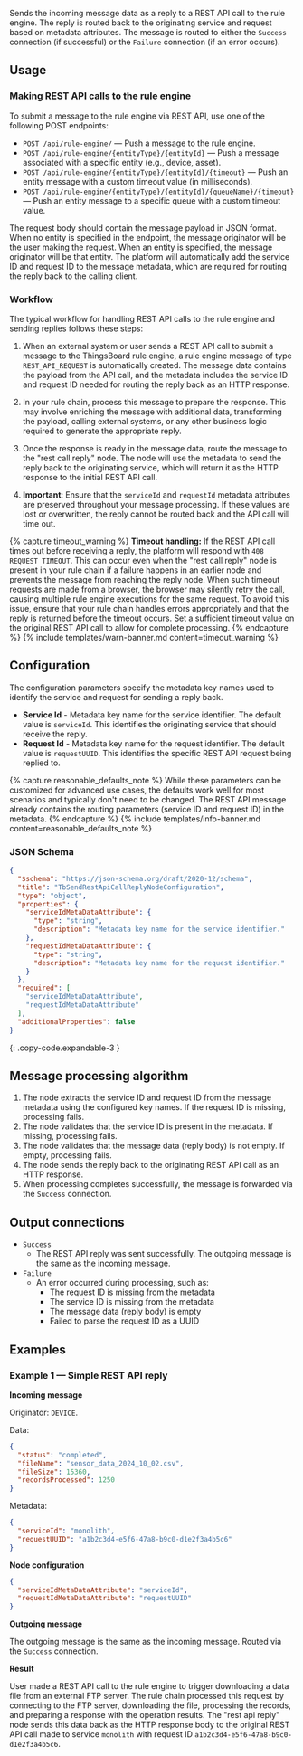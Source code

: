 Sends the incoming message data as a reply to a REST API call to the rule engine. The reply is routed back to the originating service and request based on metadata attributes. The
message is routed to either the `Success` connection (if successful) or the `Failure` connection (if an error occurs).

## Usage

### Making REST API calls to the rule engine

To submit a message to the rule engine via REST API, use one of the following POST endpoints:

- `POST /api/rule-engine/` — Push a message to the rule engine.
- `POST /api/rule-engine/{entityType}/{entityId}` — Push a message associated with a specific entity (e.g., device, asset).
- `POST /api/rule-engine/{entityType}/{entityId}/{timeout}` — Push an entity message with a custom timeout value (in milliseconds).
- `POST /api/rule-engine/{entityType}/{entityId}/{queueName}/{timeout}` — Push an entity message to a specific queue with a custom timeout value.

The request body should contain the message payload in JSON format. 
When no entity is specified in the endpoint, the message originator will be the user making the request. 
When an entity is specified, the message originator will be that entity. 
The platform will automatically add the service ID and request ID to the message metadata, which are required for routing the reply back to the calling client.

### Workflow

The typical workflow for handling REST API calls to the rule engine and sending replies follows these steps:

1. When an external system or user sends a REST API call to submit a message to the ThingsBoard rule engine, a rule engine message of type `REST_API_REQUEST` is automatically created. 
   The message data contains the payload from the API call, and the metadata includes the service ID and request ID needed for routing the reply back as an HTTP response.

2. In your rule chain, process this message to prepare the response. This may involve enriching the message with additional data, transforming the payload, calling external
   systems, or any other business logic required to generate the appropriate reply.

3. Once the response is ready in the message data, route the message to the "rest call reply" node. The node will use the metadata to send the reply back to the originating
   service, which will return it as the HTTP response to the initial REST API call.

4. **Important**: Ensure that the `serviceId` and `requestId` metadata attributes are preserved throughout your message processing. If these values are lost or overwritten, the reply
   cannot be routed back and the API call will time out.

{% capture timeout_warning %}
**Timeout handling:** If the REST API call times out before receiving a reply, the platform will respond with `408 REQUEST TIMEOUT`. 
This can occur even when the "rest call reply" node is present in your rule chain if a failure happens in an earlier node and prevents the message from reaching the reply node. 
When such timeout requests are made from a browser, the browser may silently retry the call, causing multiple rule engine executions for the same request. 
To avoid this issue, ensure that your rule chain handles errors appropriately and that the reply is returned before the timeout occurs. 
Set a sufficient timeout value on the original REST API call to allow for complete processing.
{% endcapture %}
{% include templates/warn-banner.md content=timeout_warning %}

## Configuration

The configuration parameters specify the metadata key names used to identify the service and request for sending a reply back.

- **Service Id** - Metadata key name for the service identifier. The default value is `serviceId`. This identifies the originating service that should receive the reply.
- **Request Id** - Metadata key name for the request identifier. The default value is `requestUUID`. This identifies the specific REST API request being replied to.

{% capture reasonable_defaults_note %}
While these parameters can be customized for advanced use cases, the defaults work well for most scenarios and typically don't need to be changed. The REST API message already
contains the routing parameters (service ID and request ID) in the metadata.
{% endcapture %}
{% include templates/info-banner.md content=reasonable_defaults_note %}

### JSON Schema

```json
{
  "$schema": "https://json-schema.org/draft/2020-12/schema",
  "title": "TbSendRestApiCallReplyNodeConfiguration",
  "type": "object",
  "properties": {
    "serviceIdMetaDataAttribute": {
      "type": "string",
      "description": "Metadata key name for the service identifier."
    },
    "requestIdMetaDataAttribute": {
      "type": "string",
      "description": "Metadata key name for the request identifier."
    }
  },
  "required": [
    "serviceIdMetaDataAttribute",
    "requestIdMetaDataAttribute"
  ],
  "additionalProperties": false
}
```
{: .copy-code.expandable-3 }

## Message processing algorithm

1. The node extracts the service ID and request ID from the message metadata using the configured key names. If the request ID is missing, processing fails.
2. The node validates that the service ID is present in the metadata. If missing, processing fails.
3. The node validates that the message data (reply body) is not empty. If empty, processing fails.
4. The node sends the reply back to the originating REST API call as an HTTP response.
5. When processing completes successfully, the message is forwarded via the `Success` connection.

## Output connections

- `Success`
    - The REST API reply was sent successfully. The outgoing message is the same as the incoming message.
- `Failure`
    - An error occurred during processing, such as:
        - The request ID is missing from the metadata
        - The service ID is missing from the metadata
        - The message data (reply body) is empty
        - Failed to parse the request ID as a UUID

## Examples

### Example 1 — Simple REST API reply

**Incoming message**

Originator: `DEVICE`.

Data:

```json
{
  "status": "completed",
  "fileName": "sensor_data_2024_10_02.csv",
  "fileSize": 15360,
  "recordsProcessed": 1250
}
```

Metadata:

```json
{
  "serviceId": "monolith",
  "requestUUID": "a1b2c3d4-e5f6-47a8-b9c0-d1e2f3a4b5c6"
}
```

**Node configuration**

```json
{
  "serviceIdMetaDataAttribute": "serviceId",
  "requestIdMetaDataAttribute": "requestUUID"
}
```

**Outgoing message**

The outgoing message is the same as the incoming message. Routed via the `Success` connection.

**Result**

User made a REST API call to the rule engine to trigger downloading a data file from an external FTP server. 
The rule chain processed this request by connecting to the FTP server, downloading the file, processing the records, and preparing a response with the operation results. 
The "rest api reply" node sends this data back as the HTTP response body to the original REST API call made to service `monolith` with request ID `a1b2c3d4-e5f6-47a8-b9c0-d1e2f3a4b5c6`.
